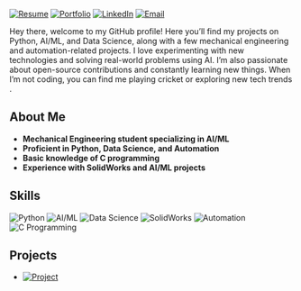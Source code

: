 [![Resume](https://img.shields.io/badge/Resume-00BFFF?style=for-the-badge)](YOUR_RESUME_LINK)
[![Portfolio](https://img.shields.io/badge/Portfolio-228B22?style=for-the-badge)](YOUR_PORTFOLIO_LINK)
[![LinkedIn](https://img.shields.io/badge/LinkedIn-0077B5?style=for-the-badge&logo=linkedin&logoColor=white)](linkedin.com/in/anand-kumar-24a231331)
[![Email](https://img.shields.io/badge/Email-EA4335?style=for-the-badge)](mailto:ANANDKALPANASINGH12345@GMAIL.COM)


 Hey there, welcome to my GitHub profile! Here you’ll find my projects on Python, AI/ML, and Data Science, along with a few mechanical engineering and automation-related projects. I love experimenting with new technologies and solving real-world problems using AI. I’m also passionate about open-source contributions and constantly learning new things. When I’m not coding, you can find me playing cricket or exploring new tech trends .
## About Me

- **Mechanical Engineering student specializing in AI/ML**
- **Proficient in Python, Data Science, and Automation**
- **Basic knowledge of C programming**
- **Experience with SolidWorks and AI/ML projects**

## Skills

![Python](https://img.shields.io/badge/Python-3776AB?style=for-the-badge&logo=python&logoColor=white&shape=round)
![AI/ML](https://img.shields.io/badge/AI%2FML-FF6F00?style=for-the-badge&logo=ai&logoColor=white&shape=square)
![Data Science](https://img.shields.io/badge/Data%20Science-4B8BBE?style=for-the-badge&logo=databricks&logoColor=white&shape=round)
![SolidWorks](https://img.shields.io/badge/SolidWorks-E34F26?style=for-the-badge&logo=solidworks&logoColor=white&shape=square)
![Automation](https://img.shields.io/badge/Automation-FF4500?style=for-the-badge&shape=round)
![C Programming](https://img.shields.io/badge/C%20Programming-00599C?style=for-the-badge&logo=c&logoColor=white&shape=square)



## Projects

- [![Project](https://img.shields.io/badge/My%20AI%20Project-2F74C0?style=for-the-badge&logo=project&logoColor=white)](#)

 
